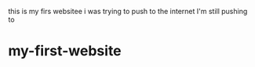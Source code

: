 this is my firs websitee i was trying to push to the internet
I'm still pushing to


# my-first-website
